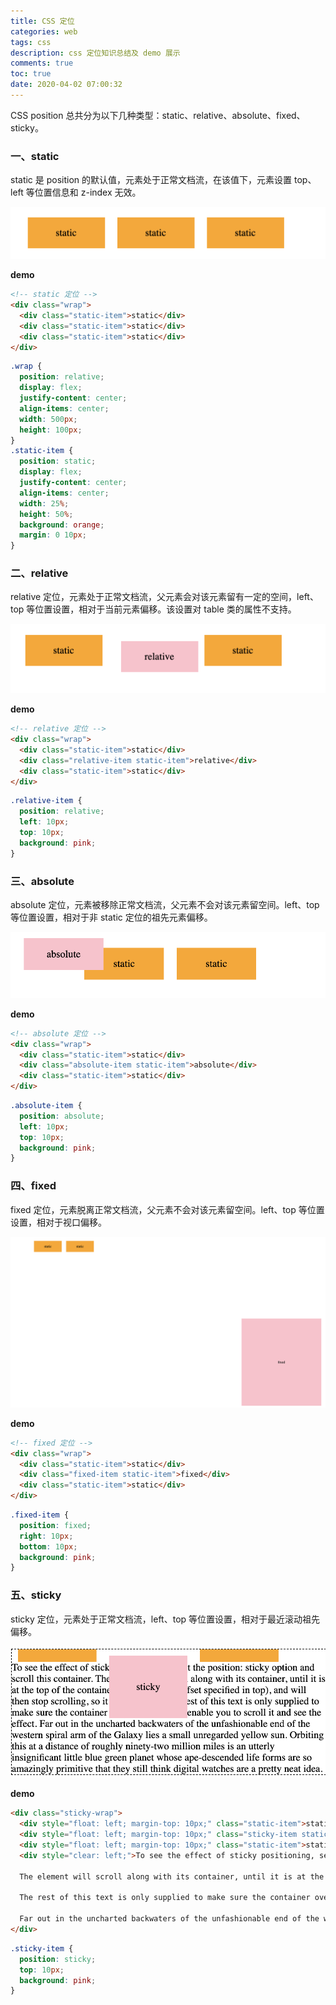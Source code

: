 ```yaml
---
title: CSS 定位
categories: web
tags: css
description: css 定位知识总结及 demo 展示
comments: true
toc: true
date: 2020-04-02 07:00:32
---
```

CSS position 总共分为以下几种类型：static、relative、absolute、fixed、sticky。

### 一、static

static 是 position 的默认值，元素处于正常文档流，在该值下，元素设置 top、left 等位置信息和 z-index 无效。

![static](https://raw.githubusercontent.com/Canace22/Assets/main/images/static.png)

**demo**

```html
<!-- static 定位 -->
<div class="wrap">
  <div class="static-item">static</div>
  <div class="static-item">static</div>
  <div class="static-item">static</div>
</div>
```

```css
.wrap {
  position: relative;
  display: flex;
  justify-content: center;
  align-items: center;
  width: 500px;
  height: 100px;
}
.static-item {
  position: static;
  display: flex;
  justify-content: center;
  align-items: center;
  width: 25%;
  height: 50%;
  background: orange;
  margin: 0 10px;
}
```

### 二、relative

relative 定位，元素处于正常文档流，父元素会对该元素留有一定的空间，left、top 等位置设置，相对于当前元素偏移。该设置对 table 类的属性不支持。

![relative](https://raw.githubusercontent.com/Canace22/Assets/main/images/relative.png)

**demo**

```html
<!-- relative 定位 -->
<div class="wrap">
  <div class="static-item">static</div>
  <div class="relative-item static-item">relative</div>
  <div class="static-item">static</div>
</div>
```

```css
.relative-item {
  position: relative;
  left: 10px;
  top: 10px;
  background: pink;
}
```

### 三、absolute

absolute 定位，元素被移除正常文档流，父元素不会对该元素留空间。left、top 等位置设置，相对于非 static 定位的祖先元素偏移。

![absolute](https://raw.githubusercontent.com/Canace22/Assets/main/images/absolute.png)

**demo**

```html
<!-- absolute 定位 -->
<div class="wrap">
  <div class="static-item">static</div>
  <div class="absolute-item static-item">absolute</div>
  <div class="static-item">static</div>
</div>
```

```css
.absolute-item {
  position: absolute;
  left: 10px;
  top: 10px;
  background: pink;
}
```

### 四、fixed

fixed 定位，元素脱离正常文档流，父元素不会对该元素留空间。left、top 等位置设置，相对于视口偏移。

![fixed](https://raw.githubusercontent.com/Canace22/Assets/main/images/fixed.png)

**demo**

```html
<!-- fixed 定位 -->
<div class="wrap">
  <div class="static-item">static</div>
  <div class="fixed-item static-item">fixed</div>
  <div class="static-item">static</div>
</div>
```

```css
.fixed-item {
  position: fixed;
  right: 10px;
  bottom: 10px;
  background: pink;
}
```

### 五、sticky

sticky 定位，元素处于正常文档流，left、top 等位置设置，相对于最近滚动祖先偏移。

![sticky](https://raw.githubusercontent.com/Canace22/Assets/main/images/sticky.png)

**demo**

```html
<div class="sticky-wrap">
  <div style="float: left; margin-top: 10px;" class="static-item">static</div>
  <div style="float: left; margin-top: 10px;" class="sticky-item static-item">sticky</div>
  <div style="float: left; margin-top: 10px;" class="static-item">static</div>
  <div style="clear: left;">To see the effect of sticky positioning, select the position: sticky option and scroll this container.

  The element will scroll along with its container, until it is at the top of the container (or reaches the offset specified in top), and will then stop scrolling, so it stays visible.

  The rest of this text is only supplied to make sure the container overflows, so as to enable you to scroll it and see the effect.

  Far out in the uncharted backwaters of the unfashionable end of the western spiral arm of the Galaxy lies a small unregarded yellow sun. Orbiting this at a distance of roughly ninety-two million miles is an utterly insignificant little blue green planet whose ape-descended life forms are so amazingly primitive that they still think digital watches are a pretty neat idea.</div>
</div>
```

```css
.sticky-item {
  position: sticky;
  top: 10px;
  background: pink;
}
```

